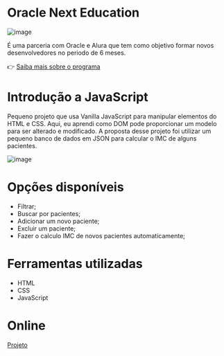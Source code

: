# Oracle Next Education

![image](https://user-images.githubusercontent.com/91689754/152213457-20956433-18cf-4a6a-94dd-bdd42da79205.png)

É uma parceria com Oracle e Alura que tem como objetivo formar novos desenvolvedores no periodo de 6 meses.

:point_right: <a href="https://www.oracle.com/br/education/oracle-next-education/">Saiba mais sobre o programa</a>

# Introdução a JavaScript

Pequeno projeto que usa Vanilla JavaScript para manipular elementos do HTML e CSS. Aqui, eu aprendi como DOM pode proporcionar um modelo para ser alterado e modificado. A proposta desse projeto foi utilizar um pequeno banco de dados em JSON para calcular o IMC de alguns pacientes.

![image](https://user-images.githubusercontent.com/91689754/152214605-2ce0ef7c-fec5-4fdd-9273-e533081380a0.png)

# Opções disponíveis

<ul>
<li>Filtrar;</li>
<li>Buscar por pacientes;</li>
<li>Adicionar um novo paciente;</li>
<li>Excluir um paciente;</li>
<li>Fazer o calculo IMC de novos pacientes automaticamente;</li>
</ul>

# Ferramentas utilizadas

<ul>
<li>HTML</li>
<li>CSS</li>
<li>JavaScript</li>
</ul>

# Online
<a href="https://ecstatic-ramanujan-4ea63f.netlify.app/">Projeto</a>

